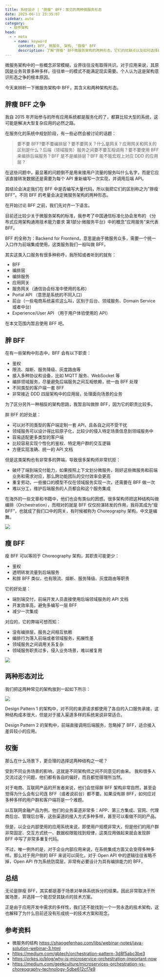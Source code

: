 ```yaml
---
title: 系统设计 | "胖瘦" BFF：常见的两种微服务形态
date: 2023-06-11 23:35:07
sidebar: auto
category: 
  - 软件架构
head:
  - - meta
    - name: keyword
      content: BFF, 微服务, 架构, "胖瘦" BFF
      description: 了解"胖瘦" BFF微服务架构的两种形态，它们的优缺点以及如何选择最适合的方案。
---
```


微服务架构中的一些概念非常模糊，业界往往没有取得共识。对于应用来说，其原因是业务背景多种多样，往往单一的模式不能满足现实需要。个人认为这是架构意识形态之争的根本原因。

今天来辨析一下微服务架构中 BFF，其含义和两种架构形态。

## 胖瘦 BFF 之争

我自 2015 年开始参与的所有应用系统都是服务化的了，都算比较大型的系统，这可能是解决大型复杂应用的必然之路。

在服务化的系统中规划阶段，有一些必然会被讨论的话题：

> 要不要 BFF?要不要编排层？要不要网关？什么是网关？应用网关和网关的区别是什么？后端（领域服务）服务之间要不要互相调用？要不要使用 BFF 来编排后端服务？BFF 是不是编排层？BFF 能不能宏观上对应 DDD 的应用层？

在这些问题中，最显著的问题倒不是用来接用户流量的服务叫什么名字，而是它应该直接转发数据还是需要为每个 API 重新编写一次实现，并调用后端 API。

其结论会决定我们在 BFF 中是否编写大量代码，所以我把它们的区别称之为"胖瘦 BFF"。不同 BFF 的考量会决定微服务架构的两种形态。

在开始讨论 BFF 之前，我们先对齐一下语言。

目前还比较少关于微服务架构的标准，我参考了中国通信标准化协会发布的 《分布式应用架构通用技术能力要求 第1部分:微服务平台》中的概念"应用服务"来代表 BFF。

BFF 的全称为：Backend for Frontend，意思是由于微服务众多，需要一个统一入口作为前端集成使用，这类服务我们一般叫做 BFF。

其实这类入口服务有很多种称呼，我所知或者听到的就有：

- BFF
- 编排层
- 编排服务
- 应用网关
- 服务网关（通信协会标准中使用的名称）
- Portal API （意思是系统的不同入口）
- 前台（一些电商系统喜欢这么叫，区别于后台、领域服务、Domain Service 或者中台）
- Experience/User  API （用于用户体验使用的 API）

在本文范围内暂且使用 BFF 吧。

## 胖 BFF

在有一些架构中形态中，BFF 会有以下职责：

- 鉴权
- 限流、熔断、服务降级、灰度路由等
- 接入多种协议和设备，比如 MQTT 服务、WebSocket 等
- 编排领域服务，尽量避免后端服务之间互相依赖，统一由 BFF 处理
- 不同类型的客户端一套 BFF
- 非常接近 DDD 四层架构中的应用层，处理面向场景的业务

为了区分另外一种相反的架构思路，我暂且叫做胖 BFF，因为它的职责比较多。

胖 BFF 的好处是：

- 可以对不同类型的客户端定制一套 API，且各自之间不受干扰
- 领域服务可以设计得比较原子化，比较少的侵入特定场景信息到领域服务中
- 容易适配更多类型的客户端
- 比较容易实现个性化的鉴权、特定用户群的交互逻辑
- 方便实现准确、统一的 API 文档

但是这类架构也有非常多的弊端，导致很多架构师非常抗拒：

- 破坏了端到端交付能力，如果按照上下文划分微服务，刚好这些微服务和前端业务和需求对应，那么跨功能团队的交付效率会更高
- 重复劳动，一些接口的模型不仅在领域服务实现一次，还需要在 BFF 做一次
- 难以分工，维护后端服务的人员都会和这个服务集成

在海外的一些文章和书籍中，他们也会有类似的困惑。很多架构师把这种结构叫做编排（Orchestration），而相对的就是 BFF 仅仅扮演转发的作用，我将其成为“瘦 BFF”，也就成了我们口中的网关，有时候被称为 Choreography 架构，中文是编舞。

![](./fat-and-thin-bff-architecture/fat.png)

## 瘦 BFF

瘦 BFF 可以等同于 Choreography 架构，其职责可能更少：

- 鉴权
- 透明转发流量到后端服务
- 和胖 BFF 类似，也有限流、熔断、服务降级、灰度路由等职责

它的好处是：

- 端到端交付，前端开发人员直接使用后端领域服务的 API 文档
- 开发效率高，避免多编写一层 BFF
- 减少一次集成

对应的，它的弊端可想而知： 

- 没有编排层，服务之间相互依赖
- 编排行为落入前端或者领域服务，拓展性差
- 领域服务之间调用关系复杂
- 领域服务职责过多，侵入业务场景，难以被复用

![](./fat-and-thin-bff-architecture/thin.png)

## 两种形态对比

我们把这两种常见的架构放到一起如下所示：

![](./fat-and-thin-bff-architecture/architecture.png)

Design Pattern 1 的架构中，对不同的来源请求都使用了各自的入口服务承接，这种结构成本很大，但是对于接入渠道多样的系统来说非常适合。

Design Pattern 2 的架构中，前端直接调用后端服务，忽略掉了 BFF，适合接入差异较小的应用。

## 权衡

那么在什么场景下，更合理的选择这两种结构之一呢？ 

受到不同业务场景的影响，这就是不同架构师之间不同意见的由来。 我和很多人交流过这个问题，他们都有各自的偏好，而且都觉得理所当然。

对于电商、互联网产品的开发者来说，他们会觉得胖 BFF 架构非常自然，甚至会觉得为什么会有公司连 BFF（或者说前台）都不要。如果没有胖 BFF，如何应对多种多样的用户群和客户端将是一个难题。

以互联网金融产品为例，他们的业务渠道非常多：APP、第三方集成、官网、代理商后台、管理后台等，这些渠道的接入方式多种多样，甚至可以看做不同的产品。

但是，以企业内部使用的应用系统来说，即使用户规模非常大，但是他们的用户群非常固定、交互方式统一、数据权限能找到规律，这类应用做起来就会发现胖 BFF 中写了非常多重复代码。

不过，唯一例外的是，对于企业内部应用来说，在系统集成方面又会变得多种多样。那么对于用户侧的 BFF 来说可以简化，对于 Open API 中的逻辑往往省略不掉，Open API 作为系统防腐层，非常有必要设计为具有编排能力的 BFF。

## 总结

无论是胖瘦 BFF，其实都是基于场景对单体系统拆分的结果。因此非常取决于所属场景，并选择一个能忍受其缺点的技术方案。

正是由于应用开发中需求的多样性，我们还不能找到一个一劳永逸的技术架构，这也解释了为什么目前还没有形成统一的技术方案和观念。

## 参考资料

- 微服务的结构 https://shaogefenhao.com/libs/webinar-notes/java-solution-webinar-3.html
- https://medium.com/gbtech/orchestration-pattern-3d8f5abc3be3
- https://orkes.io/blog/why-is-microservice-orchestration-important-now
- https://medium.com/geekculture/microservices-orchestration-vs-choreography-technology-5dbe612cf7e9

